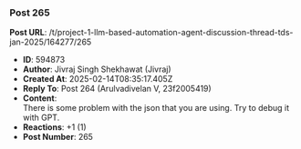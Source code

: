 ### Post 265
**Post URL**: /t/project-1-llm-based-automation-agent-discussion-thread-tds-jan-2025/164277/265
- **ID**: 594873
- **Author**: Jivraj Singh Shekhawat (Jivraj)
- **Created At**: 2025-02-14T08:35:17.405Z
- **Reply To**: Post 264 (Arulvadivelan V, 23f2005419)
- **Content**:  
  There is some problem with the json that you are using.
Try to debug it with GPT.
- **Reactions**: +1 (1)
- **Post Number**: 265

